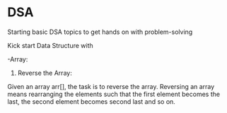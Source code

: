 # DSA
Starting basic DSA topics to get hands on with problem-solving

Kick start Data Structure with

-Array:
1. Reverse the Array:
 
Given an array arr[], the task is to reverse the array. Reversing an array means rearranging the elements such that the first element becomes the last, the second element becomes second last and so on.


